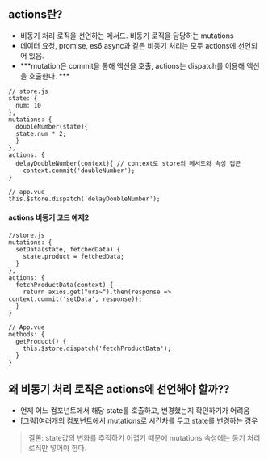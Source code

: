 ## actions란?
- 비동기 처리 로직을 선언하는 메서드. 비동기 로직을 담당하는 mutations
- 데이터 요청, promise, es6 async과 같은 비동기 처리는 모두 actions에 선언되어 있음.
- ***mutation은 commit을 통해 액션을 호출, actions는 dispatch를 이용해 액션을 호출한다. ***
  
```
// store.js
state: {
  num: 10
},
mutations: {
  doubleNumber(state){
  state.num * 2;
  }
},
actions: {
  delayDoubleNumber(context){ // context로 store의 메서드와 속성 접근
    context.commit('doubleNumber');
}

// app.vue
this.$store.dispatch('delayDoubleNumber');
```  

#### actions 비동기 코드 예제2  
    
```
//store.js
mutations: {
  setData(state, fetchedData) {
    state.product = fetchedData;
  }
},
actions: {
  fetchProductData(context) {
    return axios.get("uri~").then(response => context.commit('setData', response));
  }
}

// App.vue
methods: {
  getProduct() {
    this.$store.dispatch('fetchProductData');
  }
}

```

## 왜 비동기 처리 로직은 actions에 선언해야 할까??
- 언제 어느 컴포넌트에서 해당 state를 호출하고, 변경했는지 확인하기가 어려움
- [그림]여러개의 컴포넌트에서 mutations로 시간차를 두고 state를 변경하는 경우
> 결론: state값의 변화를 추적하기 어렵기 때문에 mutations 속성에는 동기 처리 로직만 넣어야 한다. 
  
  


